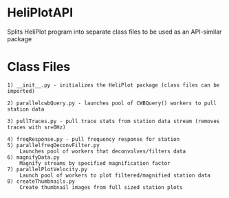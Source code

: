 HeliPlotAPI
===========

Splits HeliPlot program into separate class files to be used as an API-similar package

Class Files
============

    1) __init__.py - initializes the HeliPlot package (class files can be imported)
    
    2) parallelcwbQuery.py - launches pool of CWBQuery() workers to pull station data
    
    3) pullTraces.py - pull trace stats from station data stream (removes traces with sr=0Hz)
    
    4) freqResponse.py - pull frequency response for station
    5) parallelfreqDeconvFilter.py
        Launches pool of workers that deconvolves/filters data
    6) magnifyData.py
        Magnify streams by specified magnification factor
    7) parallelPlotVelocity.py
        Launch pool of workers to plot filtered/magnified station data
    8) createThumbnails.py
        Create thumbnail images from full sized station plots
